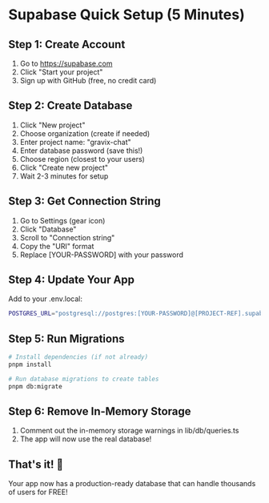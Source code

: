 # Supabase Quick Setup (5 Minutes)

## Step 1: Create Account
1. Go to https://supabase.com
2. Click "Start your project"
3. Sign up with GitHub (free, no credit card)

## Step 2: Create Database
1. Click "New project"
2. Choose organization (create if needed)
3. Enter project name: "gravix-chat"
4. Enter database password (save this!)
5. Choose region (closest to your users)
6. Click "Create new project"
7. Wait 2-3 minutes for setup

## Step 3: Get Connection String
1. Go to Settings (gear icon)
2. Click "Database" 
3. Scroll to "Connection string"
4. Copy the "URI" format
5. Replace [YOUR-PASSWORD] with your password

## Step 4: Update Your App
Add to your .env.local:
```bash
POSTGRES_URL="postgresql://postgres:[YOUR-PASSWORD]@[PROJECT-REF].supabase.co:5432/postgres"
```

## Step 5: Run Migrations
```bash
# Install dependencies (if not already)
pnpm install

# Run database migrations to create tables
pnpm db:migrate
```

## Step 6: Remove In-Memory Storage
1. Comment out the in-memory storage warnings in lib/db/queries.ts
2. The app will now use the real database!

## That's it! 🎉
Your app now has a production-ready database that can handle thousands of users for FREE!